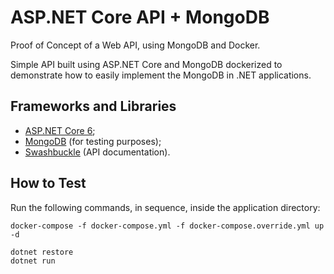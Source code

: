 # ASP.NET Core API + MongoDB
Proof of Concept of a Web API, using MongoDB and Docker.

Simple API built using ASP.NET Core and MongoDB dockerized to demonstrate how to easily implement the MongoDB in .NET applications.

## Frameworks and Libraries
- [ASP.NET Core 6](https://learn.microsoft.com/en-us/aspnet/core/release-notes/aspnetcore-6.0);
- [MongoDB](https://www.mongodb.com/docs/atlas/) (for testing purposes);
- [Swashbuckle](https://github.com/domaindrivendev/Swashbuckle) (API documentation).

## How to Test

Run the following commands, in sequence, inside the application directory:

```
docker-compose -f docker-compose.yml -f docker-compose.override.yml up -d
```

```
dotnet restore
dotnet run
```

